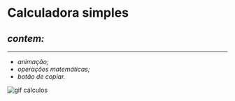 # Calculadora simples 

## *contem:*

---
- *animação;*
- *operações matemáticas;*
- *botão de copiar.*

![gif cálculos](https://sisbrazil.files.wordpress.com/2018/03/tenor.gif?w=350)
